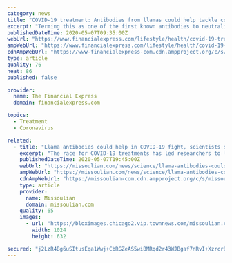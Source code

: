 ```yaml
---
category: news
title: "COVID-19 treatment: Antibodies from llamas could help tackle coronavirus, scientists say"
excerpt: "Terming this as one of the first known antibodies to neutralize SARS-CoV-2, Jason McLellan, associate professor of molecular biosciences at UT Austin and co-senior author, made a reference to the virus that causes COVID-19."
publishedDateTime: 2020-05-07T09:35:00Z
webUrl: "https://www.financialexpress.com/lifestyle/health/covid-19-treatment-antibodies-from-llamas-could-help-tackle-coronavirus-scientists-say/1951088/"
ampWebUrl: "https://www.financialexpress.com/lifestyle/health/covid-19-treatment-antibodies-from-llamas-could-help-tackle-coronavirus-scientists-say/1951088/lite/"
cdnAmpWebUrl: "https://www-financialexpress-com.cdn.ampproject.org/c/s/www.financialexpress.com/lifestyle/health/covid-19-treatment-antibodies-from-llamas-could-help-tackle-coronavirus-scientists-say/1951088/lite/"
type: article
quality: 76
heat: 86
published: false

provider:
  name: The Financial Express
  domain: financialexpress.com

topics:
  - Treatment
  - Coronavirus

related:
  - title: "Llama antibodies could help in COVID-19 fight, scientists say"
    excerpt: "The race for COVID-19 treatments has led researchers to llamas — namely, a llama named Winter whose antibodies show promise in blocking the virus from infecting cells."
    publishedDateTime: 2020-05-07T19:45:00Z
    webUrl: "https://missoulian.com/news/science/llama-antibodies-could-help-in-covid-19-fight-scientists-say/article_4371edc5-ca43-5c4d-a0d7-b70d2854b2e2.html"
    ampWebUrl: "https://missoulian.com/news/science/llama-antibodies-could-help-in-covid-19-fight-scientists-say/article_4371edc5-ca43-5c4d-a0d7-b70d2854b2e2.amp.html"
    cdnAmpWebUrl: "https://missoulian-com.cdn.ampproject.org/c/s/missoulian.com/news/science/llama-antibodies-could-help-in-covid-19-fight-scientists-say/article_4371edc5-ca43-5c4d-a0d7-b70d2854b2e2.amp.html"
    type: article
    provider:
      name: Missoulian
      domain: missoulian.com
    quality: 65
    images:
      - url: "https://bloximages.chicago2.vip.townnews.com/missoulian.com/content/tncms/assets/v3/editorial/3/1f/31ffbb02-026e-52e2-bfeb-ce69ae0bdc6d/5eb461cae7ab1.image.jpg?resize=1024%2C632"
        width: 1024
        height: 632

secured: "j2LzR4Bg6uSItusEqa1Wwj+CbRGZeAS5wiBMRqd2r43WJBgaf7nRvI+XzrcrBO6KYb3xKpd88BclrQR1gslbakPqeUoRS+DVO2EDCWCyk/18/aGJgL2iNkeOqSzxXxVn8j1RIYhkxcVi0sxzj3htm7hM7QJtdGHjMRxgUxCkbKPq87GkPlAX6cQpWOJqF8E1Zwewj2rvxkjw5ILzkLWRzHddxJ4JV6s7mFxLn8IjFHqQCcmP0k/gKvSKWI2x26L/kDMn9xb4AC8D/x+/3I2Bk4gsB0473ZBldvVPUt6gN6oC2bTXtKk8HacYr9BsPAbXeeRyydD6xjaWUBB1sQCTBed7BGPHIYlOuXhwZLNU1/pIWAtKv9dLuTsxD3qB/3A0YyaJ2NozGWfs1dJmOjja9/Dt0o1pZ+JiGYUnxSWwoaQv0QrJkTn4JjyXtHMbOSeXPKV8H8BAC2IJnpqorT3B6o2BCdJz1GSm0t42YNFkEN0=;wwgpMGwdudFqKWN3aOy7Tg=="
---
```


